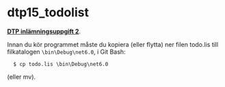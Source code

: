 # dtp15_todolist

[**DTP inlämningsuppgift 2**](http://moodle.molk.se/mod/assign/view.php?id=3775). 

Innan du kör programmet måste du kopiera (eller flytta) ner filen todo.lis till
filkatalogen `\bin\Debug\net6.0`, i Git Bash:

      $ cp todo.lis \bin\Debug\net6.0

(eller mv).
